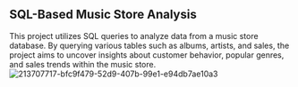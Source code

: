 ## SQL-Based Music Store Analysis ##

This project utilizes SQL queries to analyze data from a music store database.
By querying various tables such as albums, artists, and sales, the project aims to uncover insights about customer behavior, popular genres, and sales trends within the music store.
![213707717-bfc9f479-52d9-407b-99e1-e94db7ae10a3](https://github.com/thqqadri/music-store-data/assets/166891963/286e670a-0906-4bf3-aa99-60e0a113b5d1)
